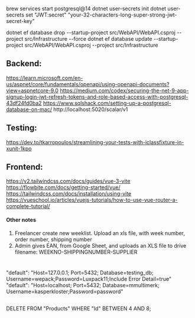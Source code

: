 brew services start postgresql@14
dotnet user-secrets init
dotnet user-secrets set "JWT:secret" "your-32-characters-long-super-strong-jwt-secret-key"

dotnet ef database drop --startup-project src/WebAPI/WebAPI.csproj --project src/Infrastructure --force
dotnet ef database update --startup-project src/WebAPI/WebAPI.csproj --project src/Infrastructure

## Backend:

https://learn.microsoft.com/en-us/aspnet/core/fundamentals/openapi/using-openapi-documents?view=aspnetcore-9.0
https://medium.com/codex/securing-the-net-9-app-signup-login-jwt-refresh-tokens-and-role-based-access-with-postgresql-43df24fd0ba2
https://www.sqlshack.com/setting-up-a-postgresql-database-on-mac/
http://localhost:5020/scalar/v1

## Testing:
https://dev.to/tkarropoulos/streamlining-your-tests-with-iclassfixture-in-xunit-1kpo


## Frontend:

https://v2.tailwindcss.com/docs/guides/vue-3-vite
https://flowbite.com/docs/getting-started/vue/
https://tailwindcss.com/docs/installation/using-vite
https://vueschool.io/articles/vuejs-tutorials/how-to-use-vue-router-a-complete-tutorial/

#### Other notes
1. Freelancer create new weeklist. Upload an xls file, with week number, order number, shipping number
2. Admin gives EAN, from Google Sheet, and uploads an XLS file to drive filename: WEEKNO-SHIPPINGNUMBER-SUPPLIER


#
"default": "Host=127.0.0.1; Port=5432; Database=testing_db; Username=wepack;Password=Luxpack11;Include Error Detail=true"
"default": "Host=localhost; Port=5432; Database=mmultimerk; Username=kasperkloster;Password=password"
##
DELETE FROM "Products" WHERE "Id" BETWEEN 4 AND 8;